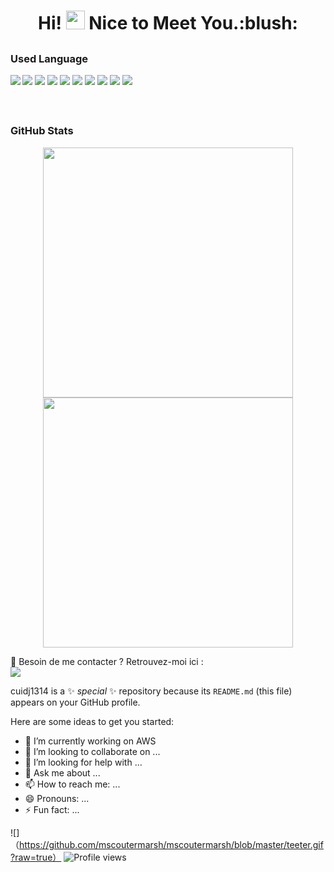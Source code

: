 
<h1 align="center">
  Hi! <img src="https://media.giphy.com/media/hvRJCLFzcasrR4ia7z/giphy.gif" width="30px"> Nice to Meet You.:blush:
</h1>

## <h3 align="left">Used Language</h3>
<p>
    <img align=left src = "https://github-readme-stats.vercel.app/api/top-langs/?username=cuidj1314&layout=compact&langs_count=8&theme=dark&hide_border=true">
    <p>
        <img src="https://img.shields.io/badge/-Visual%20Studio%20Code-23A9F2?style=flat-square&logo=Visual%20Studio%20Code&logoColor=white"/>
        <img src="https://img.shields.io/badge/-Github-181717?style=flat-square&logo=GitHub&logoColor=white"/>
        <img src="https://img.shields.io/badge/-Git-F44D27?style=flat-square&logo=Git&logoColor=white"/>
        <img src="https://img.shields.io/badge/-Apache-D22128?style=flat-square&logo=Apache&logoColor=white"/>
        <img src="https://img.shields.io/badge/-MySQL-F29111?style=flat-square&logo=MySQL&logoColor=white"/>
        <img src="https://img.shields.io/badge/-Vue.js-42B883?style=flat-square&logo=Vue.js&logoColor=white"/>
        <img src="https://img.shields.io/badge/-HTML5-E34F26?style=flat-square&logo=HTML5&logoColor=white"/>
        <img src="https://img.shields.io/badge/-CSS3-1572B6?style=flat-square&logo=CSS3&logoColor=white"/>
        <img src="https://img.shields.io/badge/-Debian-A80030?style=flat-square&logo=Debian&logoColor=white"/>
    </p>
</p>

</br>

## <h3 align="left">GitHub Stats</h3>
<p align = "center">
    <img src = "https://github-readme-stats.vercel.app/api?username=cuidj1314&show_icons=true&theme=dark&hide_border=true" width=400>
    <img src = "https://github-readme-streak-stats.herokuapp.com?user=cuidj1314&theme=dark&hide_border=true"  width=400>
</p>

<p>
  📣 Besoin de me contacter ? Retrouvez-moi ici :<br/>
  <a href="mailto:cuidj1314@gmail.com?subject=[GitHub]%20🔥%20Emergency%20contact&body=Dear%20cui:%0A%0AI%20am%20a%20friend%20from%20github%20..."><img src="https://img.shields.io/badge/e‑mail-D14836.svg?style=for-the-badge&logo=GMail&logoColor=white"/></a>
</p>

cuidj1314 is a ✨ _special_ ✨ repository because its `README.md` (this file) appears on your GitHub profile.

Here are some ideas to get you started:

- 🔭 I’m currently working on AWS
- 👯 I’m looking to collaborate on ...
- 🤔 I’m looking for help with ...
- 💬 Ask me about ...
- 📫 How to reach me: ...
- 😄 Pronouns: ...
- ⚡ Fun fact: ...

![]（https://github.com/mscoutermarsh/mscoutermarsh/blob/master/teeter.gif?raw=true）
![Profile views](https://gpvc.arturio.dev/cuidj1314?v=3)
